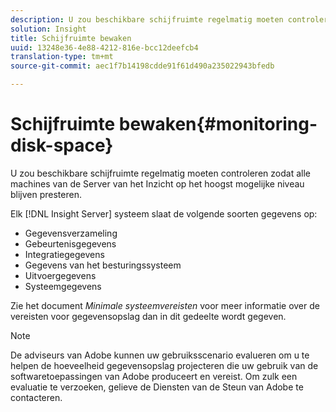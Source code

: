 ```yaml
---
description: U zou beschikbare schijfruimte regelmatig moeten controleren zodat alle machines van de Server van het Inzicht op het hoogst mogelijke niveau blijven presteren.
solution: Insight
title: Schijfruimte bewaken
uuid: 13248e36-4e88-4212-816e-bcc12deefcb4
translation-type: tm+mt
source-git-commit: aec1f7b14198cdde91f61d490a235022943bfedb

---
```



# Schijfruimte bewaken{#monitoring-disk-space}

U zou beschikbare schijfruimte regelmatig moeten controleren zodat alle machines van de Server van het Inzicht op het hoogst mogelijke niveau blijven presteren.

Elk [!DNL Insight Server] systeem slaat de volgende soorten gegevens op:

* Gegevensverzameling
* Gebeurtenisgegevens
* Integratiegegevens
* Gegevens van het besturingssysteem
* Uitvoergegevens
* Systeemgegevens

Zie het document *Minimale systeemvereisten* voor meer informatie over de vereisten voor gegevensopslag dan in dit gedeelte wordt gegeven.

>[!NOTE]
>
>De adviseurs van Adobe kunnen uw gebruiksscenario evalueren om u te helpen de hoeveelheid gegevensopslag projecteren die uw gebruik van de softwaretoepassingen van Adobe produceert en vereist. Om zulk een evaluatie te verzoeken, gelieve de Diensten van de Steun van Adobe te contacteren.


